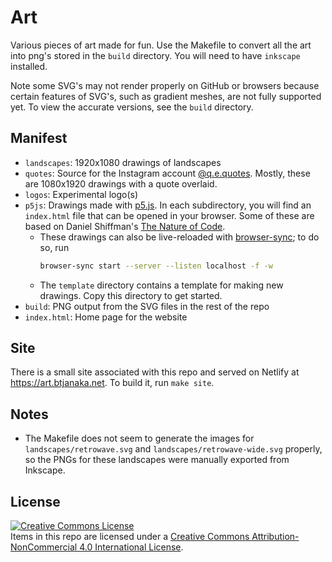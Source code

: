 # Art

Various pieces of art made for fun. Use the Makefile to convert all the art into
png's stored in the `build` directory. You will need to have `inkscape`
installed.

Note some SVG's may not render properly on GitHub or browsers because certain
features of SVG's, such as gradient meshes, are not fully supported yet. To view
the accurate versions, see the `build` directory.

## Manifest

- `landscapes`: 1920x1080 drawings of landscapes
- `quotes`: Source for the Instagram account
  [@q.e.quotes](https://www.instagram.com/q.e.quotes/). Mostly, these are
  1080x1920 drawings with a quote overlaid.
- `logos`: Experimental logo(s)
- `p5js`: Drawings made with [p5.js](https://p5js.org/). In each subdirectory,
  you will find an `index.html` file that can be opened in your browser. Some of
  these are based on Daniel Shiffman's
  [The Nature of Code](https://github.com/nature-of-code/noc-book-2).
  - These drawings can also be live-reloaded with
    [browser-sync](https://www.browsersync.io); to do so, run
    ```bash
    browser-sync start --server --listen localhost -f -w
    ```
  - The `template` directory contains a template for making new drawings. Copy
    this directory to get started.
- `build`: PNG output from the SVG files in the rest of the repo
- `index.html`: Home page for the website

## Site

There is a small site associated with this repo and served on Netlify at
<https://art.btjanaka.net>. To build it, run `make site`.

## Notes

- The Makefile does not seem to generate the images for
  `landscapes/retrowave.svg` and `landscapes/retrowave-wide.svg` properly, so
  the PNGs for these landscapes were manually exported from Inkscape.

## License

<a rel="license" href="http://creativecommons.org/licenses/by-nc/4.0/">
  <img
    alt="Creative Commons License"
    style="border-width:0"
    src="https://i.creativecommons.org/l/by-nc/4.0/88x31.png"
  />
</a>
<br />
Items in this repo are licensed under a <a rel="license" href="http://creativecommons.org/licenses/by-nc/4.0/">Creative Commons Attribution-NonCommercial 4.0 International License</a>.
